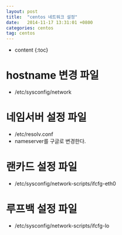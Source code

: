 ```yaml
---
layout: post
title:  "centos 네트워크 설정"
date:   2014-11-17 13:31:01 +0800
categories: centos
tag: centos
---
```


* content
{:toc}

hostname 변경 파일
==================
- /etc/sysconfig/network

네임서버 설정 파일
==================
- /etc/resolv.conf
- nameserver를 구글로 변경한다.

랜카드 설정 파일
==================
- /etc/sysconfig/network-scripts/ifcfg-eth0

루프백 설정 파일
==================
- /etc/sysconfig/network-scripts/ifcfg-lo
